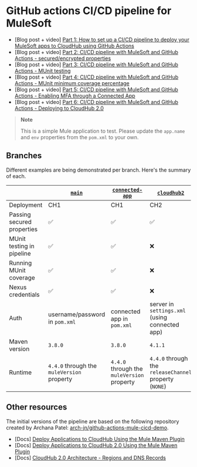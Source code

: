 # GitHub actions CI/CD pipeline for MuleSoft

- [Blog post + video] [Part 1: How to set up a CI/CD pipeline to deploy your MuleSoft apps to CloudHub using GitHub Actions](https://www.prostdev.com/post/how-to-set-up-a-ci-cd-pipeline-to-deploy-your-mulesoft-apps-to-cloudhub-using-github-actions)
- [Blog post + video] [Part 2: CI/CD pipeline with MuleSoft and GitHub Actions - secured/encrypted properties](https://www.prostdev.com/post/part-2-ci-cd-pipeline-with-mulesoft-and-github-actions-secured-encrypted-properties)
- [Blog post + video] [Part 3: CI/CD pipeline with MuleSoft and GitHub Actions - MUnit testing](https://www.prostdev.com/post/part-3-ci-cd-pipeline-with-mulesoft-and-github-actions-munit-testing)
- [Blog post + video] [Part 4: CI/CD pipeline with MuleSoft and GitHub Actions - MUnit minimum coverage percentage](https://www.prostdev.com/post/part-4-ci-cd-pipeline-with-mulesoft-and-github-actions-munit-minimum-coverage-percentage)
- [Blog post + video] [Part 5: CI/CD pipeline with MuleSoft and GitHub Actions - Enabling MFA through a Connected App](https://www.prostdev.com/post/part-5-ci-cd-pipeline-with-mulesoft-and-github-actions-enabling-mfa-through-a-connected-app)
- [Blog post + video] [Part 6: CI/CD pipeline with MuleSoft and GitHub Actions - Deploying to CloudHub 2.0](https://www.prostdev.com/post/part-6-ci-cd-pipeline-with-mulesoft-and-github-actions-deploying-to-cloudhub-2-0)

> **Note**
> 
> This is a simple Mule application to test. Please update the `app.name` and `env` properties from the `pom.xml` to your own.

## Branches

Different examples are being demonstrated per branch. Here's the summary of each.

||[`main`](https://github.com/alexandramartinez/github-actions/tree/main)|[`connected-app`](https://github.com/alexandramartinez/github-actions/tree/connected-app)|[`cloudhub2`](https://github.com/alexandramartinez/github-actions/tree/cloudhub2)
|-|-|-|-
|Deployment|CH1|CH1|CH2
|Passing secured properties|✅|✅|✅
|MUnit testing in pipeline|✅|✅|❌
|Running MUnit coverage|✅|✅|❌
|Nexus credentials|✅|✅|❌
|Auth|username/password in `pom.xml`|connected app in `pom.xml`|server in `settings.xml` (using connected app)
|Maven version|`3.8.0`|`3.8.0`|`4.1.1`
|Runtime|`4.4.0` through the `muleVersion` property|`4.4.0` through the `muleVersion` property|`4.4.0` through the `releaseChannel` property (`NONE`)

## Other resources

The initial versions of the pipeline are based on the following repository created by Archana Patel: [arch-jn/github-actions-mule-cicd-demo](https://github.com/arch-jn/github-actions-mule-cicd-demo).

- [Docs] [Deploy Applications to CloudHub Using the Mule Maven Plugin](https://docs.mulesoft.com/mule-runtime/latest/deploy-to-cloudhub)
- [Docs] [Deploy Applications to CloudHub 2.0 Using the Mule Maven Plugin](https://docs.mulesoft.com/mule-runtime/latest/deploy-to-cloudhub-2)
- [Docs] [CloudHub 2.0 Architecture - Regions and DNS Records](https://docs.mulesoft.com/cloudhub-2/ch2-architecture#regions-and-dns-records)

